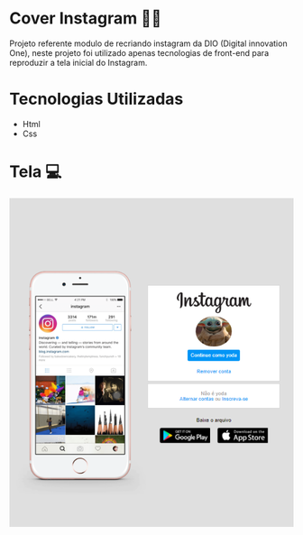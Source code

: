 # Cover Instagram :pouting_man:

Projeto referente modulo de recriando instagram da DIO (Digital innovation One), neste projeto foi utilizado apenas tecnologias de front-end para reproduzir a tela inicial do Instagram.

# Tecnologias Utilizadas

* Html
* Css

# Tela :computer:

<img src="./img/tela.png" />







